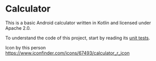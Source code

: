 # Calculator

This is a basic Android calculator written in Kotlin and licensed under Apache 2.0.

To understand the code of this project, start by reading its [unit tests](https://github.com/spike/Calculator/blob/master/app/src/test/java/com/calculator/calc/CalculationUnitTest.kt).

Icon by this person https://www.iconfinder.com/icons/67493/calculator_r_icon 

